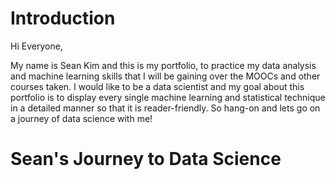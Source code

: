 
# Introduction

Hi Everyone,

My name is Sean Kim and this is my portfolio, to practice my data analysis and machine learning skills that I will be gaining over the MOOCs and other courses taken. I would like to be a data scientist and my goal about this portfolio is to display every single machine learning and statistical technique in a detailed manner so that it is reader-friendly. So hang-on and lets go on a journey of data science with me!

# Sean's Journey to Data Science


